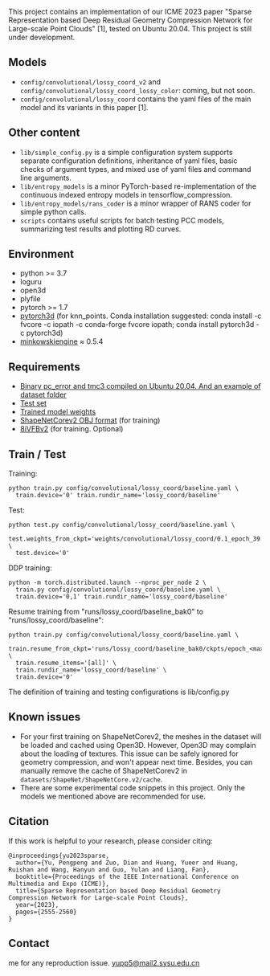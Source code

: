 This project contains an implementation of our ICME 2023 paper "Sparse Representation based Deep Residual Geometry Compression Network for Large-scale Point Clouds" [1], 
tested on Ubuntu 20.04. This project is still under development. 

## Models
- `config/convolutional/lossy_coord_v2` and `config/convolutional/lossy_coord_lossy_color`: coming, but not soon. 
- `config/convolutional/lossy_coord` contains the yaml files of the main model and its variants in this paper [1].


## Other content
- `lib/simple_config.py` is a simple configuration system supports separate configuration definitions, inheritance of yaml files, basic checks of argument types, and mixed use of yaml files and command line arguments.
- `lib/entropy_models` is a minor PyTorch-based re-implementation of the continuous indexed entropy models in tensorflow_compression.
- `lib/entropy_models/rans_coder` is a minor wrapper of RANS coder for simple python calls.
- `scripts` contains useful scripts for batch testing PCC models, summarizing test results and plotting RD curves.


## Environment
- python >= 3.7
- loguru
- open3d
- plyfile
- pytorch >= 1.7
- [pytorch3d](https://github.com/facebookresearch/pytorch3d/blob/main/INSTALL.md) (for knn_points. Conda installation suggested: conda install -c fvcore -c iopath -c conda-forge fvcore iopath; conda install pytorch3d -c pytorch3d)
- [minkowskiengine](https://github.com/NVIDIA/MinkowskiEngine?tab=readme-ov-file#pip) ≈ 0.5.4


## Requirements
- [Binary pc_error and tmc3 compiled on Ubuntu 20.04. And an example of dataset folder](https://drive.google.com/file/d/1RC62ddx_YTp0ZtwUhIXknM614sESg0ca/view?usp=sharing)
- [Test set](https://drive.google.com/file/d/1GT3L33ye70uku-HXI1pqU7diuiL3sRGo/view?usp=sharing)
- [Trained model weights](https://drive.google.com/file/d/1ivYoBtZszP8R-hO5trlulRVwZ5vO9sM9/view?usp=sharing)
- [ShapeNetCorev2 OBJ format](https://huggingface.co/datasets/ShapeNet/ShapeNetCore/tree/main) (for training)
- [8iVFBv2](https://plenodb.jpeg.org/pc/8ilabs) (for training. Optional)


## Train / Test
Training:
```shell
python train.py config/convolutional/lossy_coord/baseline.yaml \
  train.device='0' train.rundir_name='lossy_coord/baseline'
```
Test:
```shell
python test.py config/convolutional/lossy_coord/baseline.yaml \
  test.weights_from_ckpt='weights/convolutional/lossy_coord/0.1_epoch_39.pt' \
  test.device='0'
```
DDP training: 
```shell
python -m torch.distributed.launch --nproc_per_node 2 \
  train.py config/convolutional/lossy_coord/baseline.yaml \
  train.device='0,1' train.rundir_name='lossy_coord/baseline'
```
Resume training from "runs/lossy_coord/baseline_bak0" to "runs/lossy_coord/baseline":
```shell
python train.py config/convolutional/lossy_coord/baseline.yaml \
  train.resume_from_ckpt='runs/lossy_coord/baseline_bak0/ckpts/epoch_<maxindex>.pt' \
  train.resume_items='[all]' \
  train.rundir_name='lossy_coord/baseline' \
  train.device='0'
```

The definition of training and testing configurations is lib/config.py


## Known issues
- For your first training on ShapeNetCorev2, the meshes in the dataset will be loaded and cached using Open3D. However, Open3D may complain about the loading of textures. This issue can be safely ignored for geometry compression, and won't appear next time. Besides, you can manually remove the cache of ShapeNetCorev2 in `datasets/ShapeNet/ShapeNetCore.v2/cache`. 
- There are some experimental code snippets in this project. Only the models we mentioned above are recommended for use. 


## Citation
If this work is helpful to your research, please consider citing:
````
@inproceedings{yu2023sparse,
  author={Yu, Pengpeng and Zuo, Dian and Huang, Yueer and Huang, Ruishan and Wang, Hanyun and Guo, Yulan and Liang, Fan},
  booktitle={Proceedings of the IEEE International Conference on Multimedia and Expo (ICME)}, 
  title={Sparse Representation based Deep Residual Geometry Compression Network for Large-scale Point Clouds}, 
  year={2023},
  pages={2555-2560}
}
````

## Contact
me for any reproduction issue. <yupp5@mail2.sysu.edu.cn>